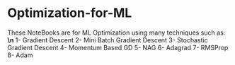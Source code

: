 # Optimization-for-ML

These NoteBooks are for ML Optimization using many techniques
such as: **\n**
1- Gradient Descent
2- Mini Batch Gradient Descent
3- Stochastic Gradient Descent
4- Momentum Based GD
5- NAG
6- Adagrad
7- RMSProp
8- Adam
